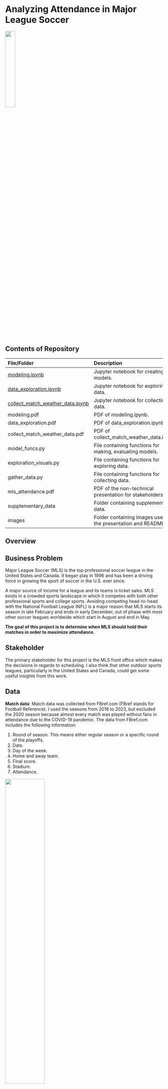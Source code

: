 # Analyzing Attendance in Major League Soccer

<img src="images/mls_logo.png"  width="25%" height="25%">

## Contents of Repository
|File/Folder                  | Description                                                    |
|:----------------------------|:---------------------------------------------------------------|
|[modeling.ipynb](https://github.com/daviderics/mls_attendance/blob/main/modeling.ipynb) | Jupyter notebook for creating models.                 |
|[data_exploration.ipynb](https://github.com/daviderics/mls_attendance/blob/main/data_exploration.ipynb) | Jupyter notebook for exploring the data.                 |
|[collect_match_weather_data.ipynb](https://github.com/daviderics/mls_attendance/blob/main/collect_match_weather_data.ipynb) | Jupyter notebook for collecting data.                 |
|modeling.pdf                   | PDF of modeling.ipynb.                                         |
|data_exploration.pdf           | PDF of data_exploration.ipynb.                                 |
|collect_match_weather_data.pdf | PDF of collect_match_weather_data.ipynb.                       |
|model_funcs.py                 | File containing functions for making, evaluating models.       |
|exploration_visuals.py         | File containing functions for exploring data.                  |
|gather_data.py                 | File containing functions for collecting data.                 |
|mls_attendance.pdf             | PDF of the non-technical presentation for stakeholders.        |
|supplementary_data             | Folder containing supplementary data.                          |
|images                         | Folder containing images used in the presentation and README.  |

## Overview

## Business Problem
Major League Soccer (MLS) is the top professional soccer league in the United States and Canada. It began play in 1996 and has been a driving force in growing the sport of soccer in the U.S. ever since.

A major source of income for a league and its teams is ticket sales. MLS exists in a crowded sports landscape in which it competes with both other professional sports and college sports. Avoiding competing head-to-head with the National Football League (NFL) is a major reason that MLS starts its season in late February and ends in early December, out of phase with most other soccer leagues worldwide which start in August and end in May.

**The goal of this project is to determine when MLS should hold their matches in order to maximize attendance.**

## Stakeholder
The primary stakeholder for this project is the MLS front office which makes the decisions in regards to scheduling. I also think that other outdoor sports leagues, particularly in the United States and Canada, could get some useful insights from this work.

## Data
**Match data**: Match data was collected from FBref.com (FBref stands for Football Reference). I used the seasons from 2018 to 2023, but excluded the 2020 season because almost every match was played without fans in attendance due to the COVID-19 pandemic. The data from FBref.com includes the following information:

1. Round of season. This means either regular season or a specific round of the playoffs.
2. Date.
3. Day of the week.
4. Home and away team.
5. Final score.
6. Stadium.
7. Attendance.

<img src="images/attendance_histogram.png"  width="50%" height="50%">

The figure above represents the attendance of the 2,229 matches used in this project. Many teams have stadiums with capacities between 20,000 and 25,000, so there is a significant peak around 20,000. However, some teams share huge stadiums with NFL teams, so there are some matches with much higher attendance.

I also collected some supplementary information about each team which can be found in the supplementary_data folder. The files in that folder contain information about the latitude and longitude of each stadium, their capacity, and which teams are rivals. It also contains some attendance data that was missing from FBref.com, but was present on the official MLS website.

**Weather data**: Weather data was collected using the API made available at open-meteo.com. For each match, I collected the following information:

1. Temperature in degrees Fahrenheit.
2. Rainfall.
3. Snowfall.
4. Cloud cover.
5. Windspeed.
6. Windgust speed.

I used the measurements that were taken at the top of the hour closest to kick-off time. I also measured the amount of rain and snow that happened prior to kick-off on the day of each match.

## Model
I tried out four different types of models for this project:

1. Linear regression.
2. Extreme Gradient Boosting (XGBoost) regression.
3. Random forest regression.
4. K-Nearest Neighbors regression.

The best performing instance of each model is summarized in the table below.

| Model               | RMSE (Test) | $R^2$ (Test) | RMSE (Training) | $R^2$ (Training) |
|---------------------|-------------|--------------|-----------------|------------------|
| XGBoost             | 4,408.7     | 0.793        | 2,685.7         | 0.917            |
| Random Forest       | 4,650.8     | 0.770        | 2,289.8         | 0.940            |
| Linear Regression   | 5,012.6     | 0.733        | 4,752.0         | 0.740            |
| K-Nearest Neighbors | 8,131.9     | 0.207        | 0.0             | 0.000            |

The best performing model was the XGBoost model that achieved an RMSE of 4,408.7 and $R^2$ of 0.793 on the test data. The XGBoost model did have some overfitting, but still performed better on the test data than any of the other models.

Everything below will refer to the best XGBoost model.

<img src="images/attendance_scatter.png"  width="50%" height="50%">

The plot above shows the actual attendance vs. the predicted attendance for the test dataset.

## Results

The goal of this project is to understand what factors affect attendance and how large the effect is. I estimated the effect of each feature by inputting fake data to the model, changing one feature at a time to see how the predicted attendance changed. The fake data includes each team playing at home and away against each other team. The fake data also assumes that all matches are played on a Saturday at 7:30 pm in July, 2023, with good weather conditions by default.

### When should matches be held?

<img src="images/time_importance.png"  width="100%" height="100%">

First, let's use this as an example of how the estimation works. All of the matches are set to Saturday by default. If I want to see how the attendance changes if the matches are played on Wednesday instead, I just change all of the matches to Wednesday and get a new prediction. The bar in the top-left graph for Wednesday is how much the average attendance changed by switching from Saturday to Wednesday.

**Day of the week**: According to the model, the best day to hold matches is on Saturday since the average attendance decreases by switching to any other day. The worst days were Wednesday, Thursday, and Tuesday. A match on a Wednesday is expected to get about 2,800 fewer fans than a Saturday match, a significant decrease.

**Month**: The attendance improved as the season progressed. The best attendance happened in November and December which got much higher attendance than other months. I think the primary reason these months had higher attendance is because the playoffs happen in November and December. I also think that is why attendance improved from February to October; the playoff picture becomes clearer as the season progresses, making the stakes of each regular season game higher.

**Year**: The attendance in 2021 was about 4,000 lower than in 2018. This was certainly a result of the COVID-19 pandemic (note: matches that did not allow any fans were removed from the dataset, but matches that had reduced capacity for safety reasons are still included).

**Time of Day**: While the model considers matches starting between 5:00-7:59 pm to be the best, the attendance was not heavily affected by changing the kick-off time. I would still consider early kick-offs to be a bad choice for weekdays.

### Does weather matter?

<img src="images/weather_importance.png"  width="50%" height="50%">

**Temperature**: Matches with a temperature below 40 degrees Fahrenheit are predicted to have about 1,000 fewer people on average. This reinforces the choice MLS made to avoid playing matches in winter.

**Precipitation**: There is no strong evidence that rain or snow had a strong effect on attendance. However, this could be partly due to low sample size.

### Home team and away team

<img src="images/team_importance.png"  width="100%" height="100%">

**Home team**: The three teams with the highest attendance (Atlanta, Seattle, and Charlotte) all share stadiums with an NFL team. While this is not an option for every team, this does seem to provide evidence that this is a strong option for teams that can do this. However, it is not a guarantee of success. The New England Revolution and Chicago Fire also currently share large stadiums with NFL teams, but the former has average attendance and the latter has the third worst attendance in the league.

**Away team**: The three teams that tend to get the highest attendance when they play on the road are the Los Angeles Galaxy, Inter Miami, and Los Angeles FC. I think a major reason for these teams driving attendance is their star power. With players like Lionel Messi, Javier Hernandez, and Carlos Vela, these teams have some of the most recognizable stars in the league. A more detailed analysis would be required to confirm whether star players are important for attendance, but this is at least point in that direction.

### Other factors

<img src="images/feature_importance.png"  width="50%" height="50%">

**Not real home team**: On a few occasions, a team is forced to play a "home" match away from their home stadium. The effect on attendance is huge. The average attendance is about 8,000 lower when this happens.

**Rivalries**: Matches played between rivals are predicted to get 2,000 more fans.

**Home openers**: While the model indicates that February and March have the worst attendance, the exception seems to be home openers (a team's first home match of the season). The model predicts that home openers get about 2,000 more fans on average.

**Playoffs**: Earlier, I argued that playoffs help drive attendance, and yet the model predicts a very small increase in attendance for playoff matches. The reason for this is because the increase in attendance is already reflected by what month a match is played. All matches in November and December are playoff games (with a few also happening in late October).

## Recommendations
**Weekends better than midweek**: The model indicated that matches played on Wednesdays get about 2,700 fewer fans than Saturday matches and Tuesdays/Thursdays get almost 1,000 fewer fans. Attendance would improve if MLS could play more of their matches on weekends rather than midweek.

It is impossible to avoid playing some midweek matches because there simply aren't enough weeks during the season for the teams to play all their matches on the weekend, but there are steps MLS can take to improve the situation. Currently, MLS teams also compete in a few other competitions: the US Open Cup, the CONCACAF Champions Cup, and the Leagues Cup. The latter two competitions are somewhat redundant since they are both competitions that include teams from other North American countries (the Champions Cup is all of North America while the Leagues Cup is an MLS vs. Liga MX competition). At least in 2023, a big reason teams had to play so many midweek matches is because the Leagues Cup forced MLS to pause its season for a full month. This wouldn't be such a problem if the Leagues Cup was well attended, but the average was just 17,257, significantly lower than MLS matches. Even worse, some teams were eliminated from the Leagues Cup after the first week, meaning they didn't play a match for about three weeks. I think MLS should reconsider the format of the Leagues Cup, particularly if it is worth it to pause MLS for such a long time. Without the Leagues Cup, MLS would have gotten back about 5 weekends.

**Make regular season matter**: The attendance improved from the beginning of the season to the end of the season. I think a big part of this trend is that matches become more intriguing as the playoffs approach because the stakes of each match get bigger. People want to watch matches that matter. The problem is that many fans feel like most of the regular season does not matter that much because so many teams make the playoffs, so a team does not actually have to perform that well to qualify. In most European leagues, a team has to finish with the best overall record to be crowned champion, but in MLS, over half of the teams qualify for the playoffs (in 2023, 18 teams out of 29 make the playoffs). Sporting Kansas City provides a great example of how low the bar is. In their first 10 matches, they got 0 wins, 3 ties, and 7 losses. This was the worst 10 match beginning to a season in history, and yet they recovered to make the playoffs, then proceeded to beat the 1-seed in the West, St. Louis FC. This shows that a team can perform quite poorly, but still make the playoffs. Then the team just needs to go on a hot streak to make a run in the playoffs.

The relative importance of regular season matches would increase if fewer teams made the playoffs, but this also comes with a downside. The fewer playoff spots there are, then the earlier teams will be eliminated from playoff contention. Once a team is unable to make the playoffs, their matches cease to matter.

I do have an idea for a compromise between number of teams making the playoffs and rewarding teams for finishing higher in the standings. In the Australian Football League (AFL), which plays Australian rules football, they have a format in which the top 8 teams make the playoffs, but the top 4 start with a pretty significant advantage (click this link for the exact details: https://en.wikipedia.org/wiki/AFL_final_eight_system). I think this format would do a good job of allowing enough teams into the playoffs while still rewarding the best-performing teams.

**Favor warmer cities in winter**: The model indicated that matches with temperatures below 40 degrees Fahrenheit had about 1,000 fewer fans on average. This seems to support the decision made by MLS to not play matches during most of the winter. The conditions would be even worse if MLS tried to hold matches in January and early February. Presumably, the attendance would also drop further.

MLS is forced to play some matches in February. Otherwise, they would not have enough time to actually play all of the matches they have scheduled. MLS could improve overall attendance by favoring warmer cities, meaning cities at lower latitude, during the first couple weeks of the year. This means playing February matches in places like Los Angeles, Houston, and Miami rather than places like Minnesota, New York, and Toronto.

Other considerations:

**Sharing stadium with NFL team**: The three teams with the highest overall attendance (Atlanta United, Seattle Sounders, and Charlotte FC) all share a stadium with an NFL team. Their advantage is pretty obvious: they have a larger stadium that they can utilize when demand is high. One argument against having a huge stadium is that the fan experience is not as fun when the stadium is less than half full, but this is not a big issue in my opinion. When there is not enough demand to fill the whole stadium, teams just sell tickets for the sections closest to the field, making for a similar environment as a smaller stadium.

While the top three teams in attendance indicate that having a larger stadium is better, it is not a guarantee of success. The Chicago Fire moved out of their smaller stadium in 2020 to move back into Soldier Field, which they share with the Chicago Bears of the NFL. The move has not led to a significant increase in attendance. This could possibly be due to the stadium being less easily accessible than the stadiums in Atlanta or Seattle or possibly just because the Fire have not been competitive for a long time.

I would not recommend that a team that already has their own stadium abandon it to move into a larger stadium. However, I do think this is an option that future expansion teams should explore. For example, if Phoenix or Las Vegas are awarded expansion teams, they should strongly consider using the stadiums owned by the Cardinals and Raiders of the NFL. They would have the potential for higher attendance and they would not have to pay to build a new stadium.

**Promote rivalries**: The model indicates that rivalry matches get about 2,000 more people on average. I think MLS would benefit from promoting these rivalries, but I would caution that they should not try to manufacture rivalries. Instead, they should make sure announcers and articles on their website highlight the history between teams. A good recent example of this is FC Cincinnati and the New York Red Bulls. They are not close enough geographically to be automatic rivals, but a rivalry was kindled when a player switched from Cincinnati to New York, leaving with some not so kind words for his former club. These are the kinds of things that can spark animosity between fanbases.

Contact: email: david.eric24@gmail.com       linkedIn: https://www.linkedin.com/in/david-schenck-data/